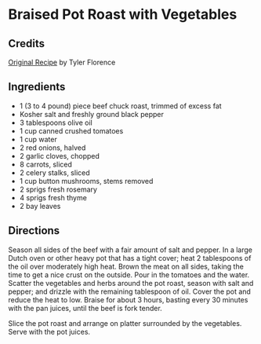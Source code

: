 # Braised Pot Roast with Vegetables 

<!-- BEGIN content -->

## Credits

[Original Recipe](http://www.foodnetwork.com/food/recipes/recipe/0,,FOOD_9936_23002,00.html "http://www.foodnetwork.com/food/recipes/recipe/0,,FOOD 9936 23002,00.html") by Tyler Florence

## Ingredients

- 1 (3 to 4 pound) piece beef chuck roast, trimmed of excess fat
- Kosher salt and freshly ground black pepper
- 3 tablespoons olive oil
- 1 cup canned crushed tomatoes
- 1 cup water
- 2 red onions, halved
- 2 garlic cloves, chopped
- 8 carrots, sliced
- 2 celery stalks, sliced
- 1 cup button mushrooms, stems removed
- 2 sprigs fresh rosemary
- 4 sprigs fresh thyme
- 2 bay leaves

## Directions

Season all sides of the beef with a fair amount of salt and pepper. In a large Dutch oven or other heavy pot that has a tight cover; heat 2 tablespoons of the oil over moderately high heat. Brown the meat on all sides, taking the time to get a nice crust on the outside. Pour in the tomatoes and the water. Scatter the vegetables and herbs around the pot roast, season with salt and pepper; and drizzle with the remaining tablespoon of oil. Cover the pot and reduce the heat to low. Braise for about 3 hours, basting every 30 minutes with the pan juices, until the beef is fork tender.  
  
 Slice the pot roast and arrange on platter surrounded by the vegetables. Serve with the pot juices.

<!-- Saved in parser cache with key mudabon_recipe:pcache:idhash:1529-0!1!0!0!!en!2 and timestamp 20071117183126 --><!-- END content -->

